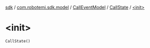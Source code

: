 [sdk](../../../index.md) / [com.robotemi.sdk.model](../../index.md) / [CallEventModel](../index.md) / [CallState](index.md) / [&lt;init&gt;](./-init-.md)

# &lt;init&gt;

`CallState()`
